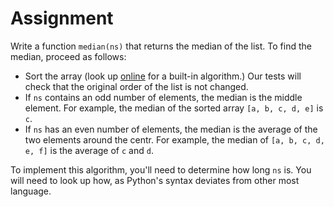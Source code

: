 # Assignment

Write a function `median(ns)` that returns the median of the list. To find the median, proceed as follows:

* Sort the array (look up [online](https://docs.python.org/3/library/stdtypes.html) for a built-in algorithm.) Our tests will check that the original order of the list is not changed.
* If `ns` contains an odd number of elements, the median is the middle element. For example, the median of the sorted array `[a, b, c, d, e]` is `c`.
* If `ns` has an even number of elements, the median is the average of the two elements around the centr. For example, the median of `[a, b, c, d, e, f]` is the average of `c` and `d`.

To implement this algorithm, you'll need to determine how long `ns` is.
You will need to look up how, as Python's syntax deviates from other most language.
